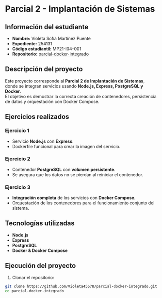 # Parcial 2 - Implantación de Sistemas

## Información del estudiante
- **Nombre:** Violeta Sofía Martínez Puente
- **Expediente:** 254131
- **Código estudiantil:** MP21-I04-001
- **Repositorio:** [parcial-docker-integrado](https://github.com/Violeta45678/parcial-docker-integrado)

## Descripción del proyecto
Este proyecto corresponde al **Parcial 2 de Implantación de Sistemas**, donde se integran servicios usando **Node.js, Express, PostgreSQL y Docker**.  
El objetivo es demostrar la correcta creación de contenedores, persistencia de datos y orquestación con Docker Compose.

## Ejercicios realizados

### Ejercicio 1
- Servicio **Node.js** con **Express**.
- Dockerfile funcional para crear la imagen del servicio.

### Ejercicio 2
- Contenedor **PostgreSQL** con **volumen persistente**.
- Se asegura que los datos no se pierdan al reiniciar el contenedor.

### Ejercicio 3
- **Integración completa** de los servicios con **Docker Compose**.
- Orquestación de los contenedores para el funcionamiento conjunto del sistema.

## Tecnologías utilizadas
- **Node.js**  
- **Express**  
- **PostgreSQL**  
- **Docker & Docker Compose**

## Ejecución del proyecto
1. Clonar el repositorio:
```bash
git clone https://github.com/Violeta45678/parcial-docker-integrado.git
cd parcial-docker-integrado

